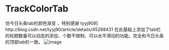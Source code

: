 # TrackColorTab
仿今日头条tab栏颜色渐变 ，特别感谢 tyyj90的http://blog.csdn.net/tyyj90/article/details/45288431
在此基础上添加了tab栏的标题数量可以动态的添加、个数不限制、可以水平滑动的功能。完全和今日头条的顶部tab栏一致。
 ![image](https://github.com/zhanglinlovejava/TrackColorTab/master/filehelper_1489720257974_17.png)
